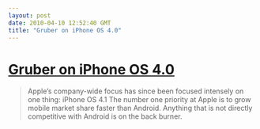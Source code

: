 ```yaml
---
layout: post
date: 2010-04-10 12:52:40 GMT
title: "Gruber on iPhone OS 4.0"
---
```

# [Gruber on iPhone OS 4.0](http://daringfireball.net/2010/04/reading_between_the_iphone_os_4_lines)

> Apple’s company-wide focus has since been focused intensely on one thing: iPhone OS 4.1 The number one priority at Apple is to grow mobile market share faster than Android. Anything that is not directly competitive with Android is on the back burner.